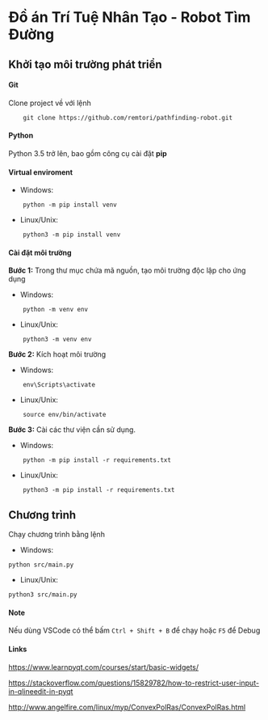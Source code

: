 # Đồ án Trí Tuệ Nhân Tạo - Robot Tìm Đường

## Khởi tạo môi trường phát triển

#### Git

Clone project về với lệnh

```
    git clone https://github.com/remtori/pathfinding-robot.git
```

#### Python

Python 3.5 trở lên, bao gồm công cụ cài đặt __pip__

#### Virtual enviroment

- Windows:

```
    python -m pip install venv
```

- Linux/Unix:

```
    python3 -m pip install venv
```

#### Cài đặt môi trường

__Bước 1:__ Trong thư mục chứa mã nguồn, tạo môi trường độc lập cho ứng dụng

- Windows:

```
    python -m venv env
```

- Linux/Unix:

```
    python3 -m venv env
```

__Bước 2:__ Kích hoạt môi trường

- Windows:

```
    env\Scripts\activate
```

- Linux/Unix:

```
    source env/bin/activate
```

__Bước 3:__ Cài các thư viện cần sử dụng.

- Windows:

```
    python -m pip install -r requirements.txt
```

- Linux/Unix:

```
    python3 -m pip install -r requirements.txt
```

## Chương trình

Chạy chương trình bằng lệnh

- Windows:

```
python src/main.py
```

- Linux/Unix:

```
python3 src/main.py
```

#### Note

Nếu dùng VSCode có thể bấm `Ctrl + Shift + B` để chạy hoặc `F5` để Debug

#### Links

https://www.learnpyqt.com/courses/start/basic-widgets/

https://stackoverflow.com/questions/15829782/how-to-restrict-user-input-in-qlineedit-in-pyqt

http://www.angelfire.com/linux/myp/ConvexPolRas/ConvexPolRas.html

